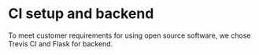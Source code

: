 # CI setup and backend

To meet customer requirements for using open source software, we chose 
Trevis CI and Flask for backend.